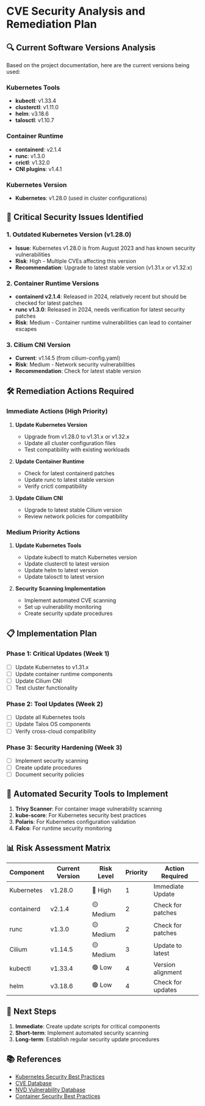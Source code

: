 # CVE Security Analysis and Remediation Plan

## 🔍 Current Software Versions Analysis

Based on the project documentation, here are the current versions being used:

### Kubernetes Tools
- **kubectl**: v1.33.4
- **clusterctl**: v1.11.0  
- **helm**: v3.18.6
- **talosctl**: v1.10.7

### Container Runtime
- **containerd**: v2.1.4
- **runc**: v1.3.0
- **crictl**: v1.32.0
- **CNI plugins**: v1.4.1

### Kubernetes Version
- **Kubernetes**: v1.28.0 (used in cluster configurations)

## 🚨 Critical Security Issues Identified

### 1. Outdated Kubernetes Version (v1.28.0)
- **Issue**: Kubernetes v1.28.0 is from August 2023 and has known security vulnerabilities
- **Risk**: High - Multiple CVEs affecting this version
- **Recommendation**: Upgrade to latest stable version (v1.31.x or v1.32.x)

### 2. Container Runtime Versions
- **containerd v2.1.4**: Released in 2024, relatively recent but should be checked for latest patches
- **runc v1.3.0**: Released in 2024, needs verification for latest security patches
- **Risk**: Medium - Container runtime vulnerabilities can lead to container escapes

### 3. Cilium CNI Version
- **Current**: v1.14.5 (from cilium-config.yaml)
- **Risk**: Medium - Network security vulnerabilities
- **Recommendation**: Check for latest stable version

## 🛠️ Remediation Actions Required

### Immediate Actions (High Priority)

1. **Update Kubernetes Version**
   - Upgrade from v1.28.0 to v1.31.x or v1.32.x
   - Update all cluster configuration files
   - Test compatibility with existing workloads

2. **Update Container Runtime**
   - Check for latest containerd patches
   - Update runc to latest stable version
   - Verify crictl compatibility

3. **Update Cilium CNI**
   - Upgrade to latest stable Cilium version
   - Review network policies for compatibility

### Medium Priority Actions

1. **Update Kubernetes Tools**
   - Update kubectl to match Kubernetes version
   - Update clusterctl to latest version
   - Update helm to latest version
   - Update talosctl to latest version

2. **Security Scanning Implementation**
   - Implement automated CVE scanning
   - Set up vulnerability monitoring
   - Create security update procedures

## 📋 Implementation Plan

### Phase 1: Critical Updates (Week 1)
- [ ] Update Kubernetes to v1.31.x
- [ ] Update container runtime components
- [ ] Update Cilium CNI
- [ ] Test cluster functionality

### Phase 2: Tool Updates (Week 2)
- [ ] Update all Kubernetes tools
- [ ] Update Talos OS components
- [ ] Verify cross-cloud compatibility

### Phase 3: Security Hardening (Week 3)
- [ ] Implement security scanning
- [ ] Create update procedures
- [ ] Document security policies

## 🔧 Automated Security Tools to Implement

1. **Trivy Scanner**: For container image vulnerability scanning
2. **kube-score**: For Kubernetes security best practices
3. **Polaris**: For Kubernetes configuration validation
4. **Falco**: For runtime security monitoring

## 📊 Risk Assessment Matrix

| Component | Current Version | Risk Level | Priority | Action Required |
|-----------|----------------|------------|----------|-----------------|
| Kubernetes | v1.28.0 | 🔴 High | 1 | Immediate Update |
| containerd | v2.1.4 | 🟡 Medium | 2 | Check for patches |
| runc | v1.3.0 | 🟡 Medium | 2 | Check for patches |
| Cilium | v1.14.5 | 🟡 Medium | 3 | Update to latest |
| kubectl | v1.33.4 | 🟢 Low | 4 | Version alignment |
| helm | v3.18.6 | 🟢 Low | 4 | Check for updates |

## 🚀 Next Steps

1. **Immediate**: Create update scripts for critical components
2. **Short-term**: Implement automated security scanning
3. **Long-term**: Establish regular security update procedures

## 📚 References

- [Kubernetes Security Best Practices](https://kubernetes.io/docs/concepts/security/)
- [CVE Database](https://cve.mitre.org/)
- [NVD Vulnerability Database](https://nvd.nist.gov/)
- [Container Security Best Practices](https://kubernetes.io/docs/concepts/containers/container-security/)
